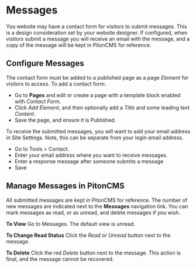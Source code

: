 # Messages

You website may have a contact form for visitors to submit messages. This is a design consideration set by your website designer. If configured, when visitors submit a message you will receive an email with the message, and a copy of the message will be kept in PitonCMS for reference.

## Configure Messages

The contact form must be added to a published page as a page *Element* for visitors to access. To add a contact form:

* Go to **Pages** and edit or create a page with a template block enabled with *Contact Form*.
* Click *Add Element*, and then optionally add a *Title* and some leading text *Content*.
* Save the page, and ensure it is Published.

To receive the submitted messages, you will want to add your email address in Site Settings. Note, this can be separate from your login email address.

* Go to Tools > Contact.
* Enter your email address where you want to receive messages.
* Enter a response message after someone submits a message
* Save

## Manage Messages in PitonCMS

All submitted messages are kept in PitonCMS for reference. The number of new messages are indicated next to the **Messages** navigation link. You can mark messages as read, or as unread, and delete messages if you wish.

**To View** Go to Messages. The default view is unread.

**To Change Read Status** Click the *Read* or *Unread* button next to the message.

**To Delete** Click the red *Delete* button next to the message. This action is final, and the message cannot be recovered.
